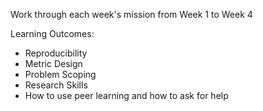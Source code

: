 Work through each week's mission from Week 1 to Week 4

Learning Outcomes: 
* Reproducibility
* Metric Design 
* Problem Scoping
* Research Skills 
* How to use peer learning and how to ask for help
